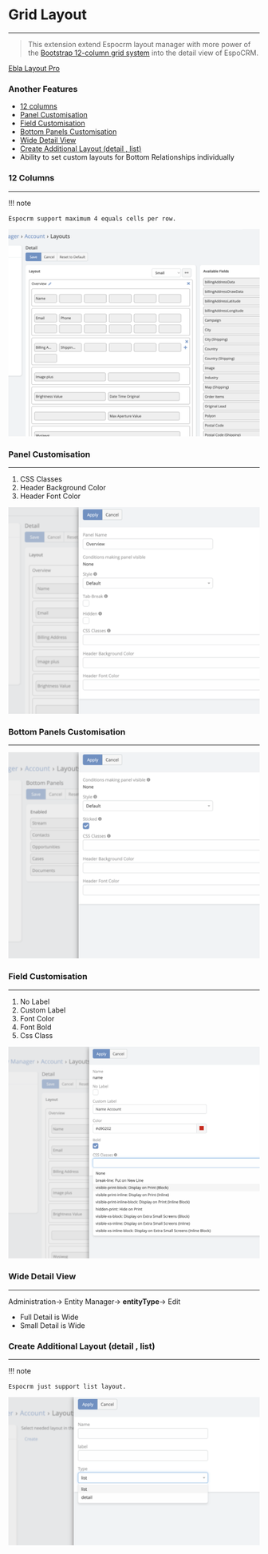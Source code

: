 # Grid Layout

---

> This extension extend Espocrm layout manager with more power of
> the [Bootstrap 12-column grid system](https://getbootstrap.com/docs/3.3/css/#grid-example-basic) into the detail view
> of
> EspoCRM.


[Ebla Layout Pro](https://www.youtube.com/embed/ROrpILorBZk ':include :type=iframe width=100% height=400px')

### Another Features

* [12 columns](#12-columns)
* [Panel Customisation](#Panel-customisation)
* [Field Customisation](#field-customisation)
* [Bottom Panels Customisation](#bottom-panels-customisation)
* [Wide Detail View](#wide-detail-view)
* [Create Additional Layout (detail , list)](#create-additional-layout-detail--list)
* Ability to set custom layouts for Bottom Relationships individually

### 12 Columns

---

!!! note

    Espocrm support maximum 4 equals cells per row.


![12](../../_static/images/extensions/ebla-layout-pro/12-columns.png)

### Panel Customisation

---

1. CSS Classes
2. Header Background Color
3. Header Font Color

![panel](../../_static/images/extensions/ebla-layout-pro/panel-customisation.png)

### Bottom Panels Customisation

---


![bottom](../../_static/images/extensions/ebla-layout-pro/bottom-panels-customisation.png)

### Field Customisation

---

1. No Label
2. Custom Label
3. Font Color
4. Font Bold
5. Css Class

![field](../../_static/images/extensions/ebla-layout-pro/field-customisation.png)

### Wide Detail View

---

Administration-> Entity Manager-> **entityType**-> Edit

* Full Detail is Wide
* Small Detail is Wide  

### Create Additional Layout (detail , list)

---

!!! note

    Espocrm just support list layout.

![additional](../../_static/images/extensions/ebla-layout-pro/additional-layout.png)






